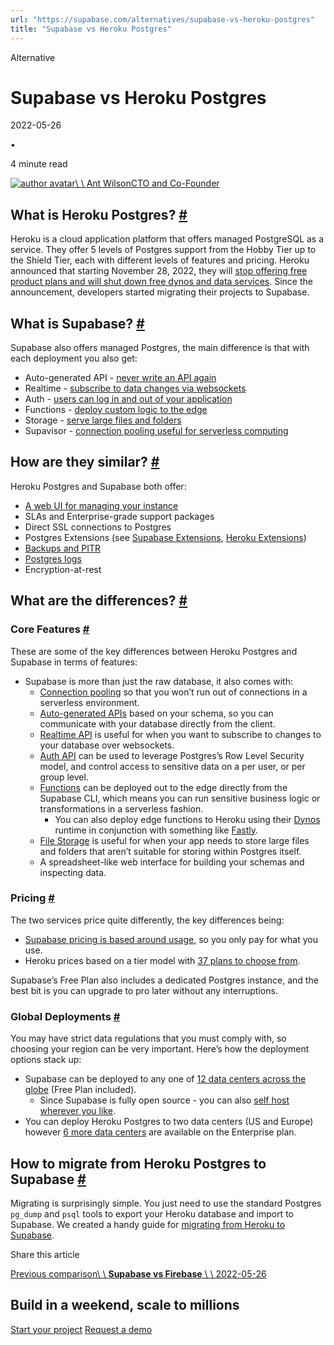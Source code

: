 ```yaml
---
url: "https://supabase.com/alternatives/supabase-vs-heroku-postgres"
title: "Supabase vs Heroku Postgres"
---
```


Alternative

# Supabase vs Heroku Postgres

2022-05-26

•

4 minute read

[![author avatar](https://supabase.com/_next/image?url=https%3A%2F%2Fgithub.com%2Fawalias.png&w=3840&q=75&dpl=dpl_7FY8EmFQ6G3YqautJ4Fvh1viLnvu)\\
\\
Ant WilsonCTO and Co-Founder](https://github.com/awalias)

## What is Heroku Postgres? [\#](https://supabase.com/alternatives/supabase-vs-heroku-postgres\#what-is-heroku-postgres)

Heroku is a cloud application platform that offers managed PostgreSQL as a service. They offer 5 levels of Postgres support from the Hobby Tier up to the Shield Tier, each with different levels of features and pricing. Heroku announced that starting November 28, 2022, they will [stop offering free product plans and will shut down free dynos and data services](https://blog.heroku.com/next-chapter). Since the announcement, developers started migrating their projects to Supabase.

## What is Supabase? [\#](https://supabase.com/alternatives/supabase-vs-heroku-postgres\#what-is-supabase)

Supabase also offers managed Postgres, the main difference is that with each deployment you also get:

- Auto-generated API - [never write an API again](https://supabase.com/docs/guides/api#rest-api-overview)
- Realtime - [subscribe to data changes via websockets](https://supabase.com/docs/reference/dart/subscribe)
- Auth - [users can log in and out of your application](https://supabase.com/auth)
- Functions - [deploy custom logic to the edge](https://supabase.com/edge-functions)
- Storage - [serve large files and folders](https://supabase.com/storage)
- Supavisor - [connection pooling useful for serverless computing](https://supabase.com/docs/guides/database/connecting-to-postgres#connection-pooler)

## How are they similar? [\#](https://supabase.com/alternatives/supabase-vs-heroku-postgres\#how-are-they-similar)

Heroku Postgres and Supabase both offer:

- [A web UI for managing your instance](https://supabase.com/docs/guides/database#table-view)
- SLAs and Enterprise-grade support packages
- Direct SSL connections to Postgres
- Postgres Extensions (see [Supabase Extensions](https://supabase.com/docs/guides/database/extensions), [Heroku Extensions](https://devcenter.heroku.com/articles/heroku-postgres-extensions-postgis-full-text-search))
- [Backups and PITR](https://supabase.com/blog/continuous-postgresql-backup-walg)
- [Postgres logs](https://supabase.com/docs/guides/platform/logs)
- Encryption-at-rest

## What are the differences? [\#](https://supabase.com/alternatives/supabase-vs-heroku-postgres\#what-are-the-differences)

### Core Features [\#](https://supabase.com/alternatives/supabase-vs-heroku-postgres\#core-features)

These are some of the key differences between Heroku Postgres and Supabase in terms of features:

- Supabase is more than just the raw database, it also comes with:
  - [Connection pooling](https://supabase.com/docs/guides/database/connecting-to-postgres#connection-pool) so that you won’t run out of connections in a serverless environment.
  - [Auto-generated APIs](https://supabase.com/docs/guides/api#rest-api-overview) based on your schema, so you can communicate with your database directly from the client.
  - [Realtime API](https://supabase.com/docs/reference/dart/subscribe) is useful for when you want to subscribe to changes to your database over websockets.
  - [Auth API](https://supabase.com/auth) can be used to leverage Postgres’s Row Level Security model, and control access to sensitive data on a per user, or per group level.
  - [Functions](https://supabase.com/edge-functions) can be deployed out to the edge directly from the Supabase CLI, which means you can run sensitive business logic or transformations in a serverless fashion.
    - You can also deploy edge functions to Heroku using their [Dynos](https://www.heroku.com/dynos) runtime in conjunction with something like [Fastly](https://www.fastly.com/).
  - [File Storage](https://supabase.com/storage) is useful for when your app needs to store large files and folders that aren’t suitable for storing within Postgres itself.
  - A spreadsheet-like web interface for building your schemas and inspecting data.

### Pricing [\#](https://supabase.com/alternatives/supabase-vs-heroku-postgres\#pricing)

The two services price quite differently, the key differences being:

- [Supabase pricing is based around usage](https://supabase.com/pricing), so you only pay for what you use.
- Heroku prices based on a tier model with [37 plans to choose from](https://elements.heroku.com/addons/heroku-postgresql#pricing).

Supabase’s Free Plan also includes a dedicated Postgres instance, and the best bit is you can upgrade to pro later without any interruptions.

### Global Deployments [\#](https://supabase.com/alternatives/supabase-vs-heroku-postgres\#global-deployments)

You may have strict data regulations that you must comply with, so choosing your region can be very important. Here’s how the deployment options stack up:

- Supabase can be deployed to any one of [12 data centers across the globe](https://github.com/supabase/supabase/discussions/4815#discussioncomment-1915129) (Free Plan included).
  - Since Supabase is fully open source - you can also [self host wherever you like](https://supabase.com/docs/guides/hosting/overview).
- You can deploy Heroku Postgres to two data centers (US and Europe) however [6 more data centers](https://devcenter.heroku.com/articles/regions) are available on the Enterprise plan.

## How to migrate from Heroku Postgres to Supabase [\#](https://supabase.com/alternatives/supabase-vs-heroku-postgres\#how-to-migrate-from-heroku-postgres-to-supabase)

Migrating is surprisingly simple. You just need to use the standard Postgres `pg_dump` and `psql` tools to export your Heroku database and import to Supabase. We created a handy guide for [migrating from Heroku to Supabase](https://supabase.com/docs/guides/migrations/heroku).

Share this article

[Previous comparison\\
\\
**Supabase vs Firebase** \\
\\
2022-05-26](https://supabase.com/alternatives/supabase-vs-firebase)

## Build in a weekend, scale to millions

[Start your project](https://supabase.com/dashboard) [Request a demo](https://supabase.com/contact/sales)